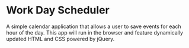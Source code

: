 # Work Day Scheduler
A simple calendar application that allows a user to save events for each hour of the day. This app will run in the browser and feature dynamically updated HTML and CSS powered by jQuery.
